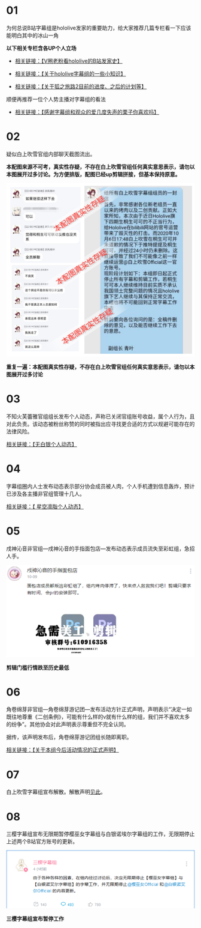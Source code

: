 # 01

为何总说B站字幕组是hololive发家的重要助力，给大家推荐几篇专栏看一下应该能明白其中的冰山一角

**以下相关专栏含各UP个人立场**

- [相关链接：【V圈老粉看hololive的B站发家史】](https://www.bilibili.com/read/cv7883068)

- [相关链接：【关于hololive字幕组的一些小知识】](https://www.bilibili.com/read/cv7863441)

- [相关链接：【关于狐之旅路2目前的进度、之后的计划等】](https://www.bilibili.com/read/cv7839621)

顺便再推荐一位个人势主播对字幕组的看法

- [相关链接：【感谢字幕组和观众的爱几度失声的栗子你喜欢吗】](https://www.bilibili.com/video/BV1WZ4y157aR)

# 02

疑似白上吹雪官组内部聊天截图流出。

**本配图来源不可考，真实性存疑，不存在白上吹雪官组任何真实意思表示，请勿以本图展开过多讨论。为方便排版，配图已经up剪辑拼接，但基本保持原意。**

![重复一遍：本配图真实性存疑，不存在白上吹雪官组任何真实意思表示，请勿以本图展开过多讨论](img-fubuki-fansub-chat-history.jpg)

**重复一遍：本配图真实性存疑，不存在白上吹雪官组任何真实意思表示，请勿以本图展开过多讨论**

# 03

不知火芙蕾雅官组组长发布个人动态，声称已关闭官组账号收益，属个人行为，且对此负责。该动态被粉丝称赞的同时被指出应寻找更合适的方式以规避可能存在的法律风险。

[相关链接：【无白银个人动态】](https://t.bilibili.com/442869136051593743)

# 04

字幕组圈内人士发布动态表示部分协会成员被人肉，个人手机遭到信息轰炸，预计已涉及各主播非官组管理十几人。

[相关链接：【 星空凛脂个人动态】](https://t.bilibili.com/443389166393452515)

# 05

戌神沁音非官组—戌神沁音的手指面包店—发布动态表示成员流失至彩虹组，急招人手。

![剪辑门槛行情跌至历史最低](img-Inugami-Korone-fansub-member-quit.png)

**剪辑门槛行情跌至历史最低**

# 06

角卷绵芽非官组—角卷绵芽游记团—发布活动方针正式声明，声明表示“决定一如既往地尊重《二创条例》，可能有什么样的v就有什么样的组，我们并不喜欢太多的纷争”。其他协会对此声明表示尊重但不完全认同。

据传，该声明发布后，角卷绵芽游记团组长随即离职。

[相关链接：【关于本组今后活动情况的正式声明】](https://www.bilibili.com/read/cv7872865)

# 07

白上吹雪字幕组宣布解散。解散声明[见此](https://www.bilibili.com/read/cv8002952)。

# 08

三樱字幕组宣布无限期暂停樱巫女字幕组与白银诺埃尔字幕组的工作，无限期停止上述两个B站官方账号的更新。

![三樱字幕组宣布暂停工作](img-miko-noel-fansub-suspended.png)

**三樱字幕组宣布暂停工作**